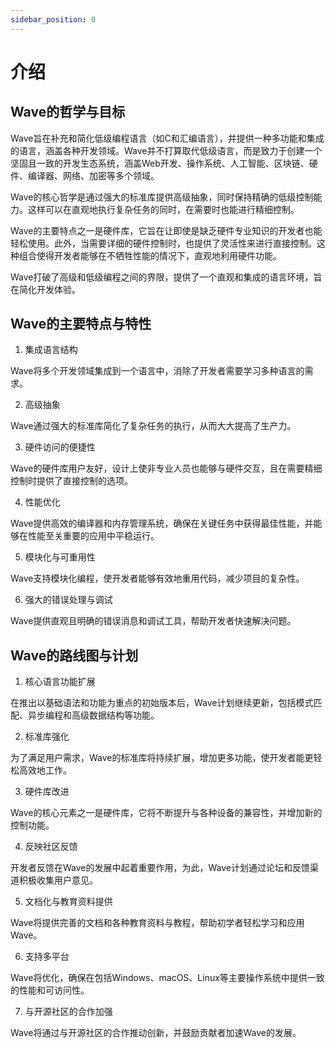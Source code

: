 ```yaml
---
sidebar_position: 0
---
```


# 介绍
## Wave的哲学与目标
Wave旨在补充和简化低级编程语言（如C和汇编语言），并提供一种多功能和集成的语言，涵盖各种开发领域。Wave并不打算取代低级语言，而是致力于创建一个坚固且一致的开发生态系统，涵盖Web开发、操作系统、人工智能、区块链、硬件、编译器、网络、加密等多个领域。

Wave的核心哲学是通过强大的标准库提供高级抽象，同时保持精确的低级控制能力。这样可以在直观地执行复杂任务的同时，在需要时也能进行精细控制。

Wave的主要特点之一是硬件库，它旨在让即使是缺乏硬件专业知识的开发者也能轻松使用。此外，当需要详细的硬件控制时，也提供了灵活性来进行直接控制。这种组合使得开发者能够在不牺牲性能的情况下，直观地利用硬件功能。

Wave打破了高级和低级编程之间的界限，提供了一个直观和集成的语言环境，旨在简化开发体验。

## Wave的主要特点与特性
1. 集成语言结构

Wave将多个开发领域集成到一个语言中，消除了开发者需要学习多种语言的需求。

2. 高级抽象

Wave通过强大的标准库简化了复杂任务的执行，从而大大提高了生产力。

3. 硬件访问的便捷性

Wave的硬件库用户友好，设计上使非专业人员也能够与硬件交互，且在需要精细控制时提供了直接控制的选项。

4. 性能优化

Wave提供高效的编译器和内存管理系统，确保在关键任务中获得最佳性能，并能够在性能至关重要的应用中平稳运行。

5. 模块化与可重用性

Wave支持模块化编程，使开发者能够有效地重用代码，减少项目的复杂性。

6. 强大的错误处理与调试

Wave提供直观且明确的错误消息和调试工具，帮助开发者快速解决问题。

## Wave的路线图与计划
1. 核心语言功能扩展

在推出以基础语法和功能为重点的初始版本后，Wave计划继续更新，包括模式匹配、异步编程和高级数据结构等功能。

2. 标准库强化

为了满足用户需求，Wave的标准库将持续扩展，增加更多功能，使开发者能更轻松高效地工作。

3. 硬件库改进

Wave的核心元素之一是硬件库，它将不断提升与各种设备的兼容性，并增加新的控制功能。

4. 反映社区反馈

开发者反馈在Wave的发展中起着重要作用，为此，Wave计划通过论坛和反馈渠道积极收集用户意见。

5. 文档化与教育资料提供

Wave将提供完善的文档和各种教育资料与教程，帮助初学者轻松学习和应用Wave。

6. 支持多平台

Wave将优化，确保在包括Windows、macOS、Linux等主要操作系统中提供一致的性能和可访问性。

7. 与开源社区的合作加强

Wave将通过与开源社区的合作推动创新，并鼓励贡献者加速Wave的发展。